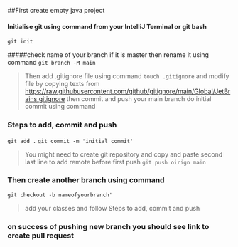 ##First create empty java project

#### Initialise git using command from your IntelliJ Terminal or git bash 
`git init`

#####check name of your branch if it is master then rename it using command 
 `git branch -M main`

>Then add .gitignore file using command 
> `touch .gitignore`
> and modify file by copying texts from https://raw.githubusercontent.com/github/gitignore/main/Global/JetBrains.gitignore
> then commit and push your main branch
> do initial commit using command 

### Steps to add, commit and push 
`git add .`
`git commit -m 'initial commit'`
> You might need to create git repository and copy and paste second last line to add remote before first push
`git push oirign main`

### Then create another branch using command 
`git checkout -b nameofyourbranch'`

> add your classes and follow Steps to add, commit and push
> 
### on success of pushing new branch you should see link to create pull request
